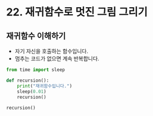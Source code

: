 # 22. 재귀함수로 멋진 그림 그리기
## 재귀함수 이해하기
* 자기 자신을 호출하는 함수입니다.
* 멈추는 코드가 없으면 계속 반복합니다.
```python
from time import sleep

def recursion():
	print("재귀함수입니다.")
	sleep(0.01)
	recursion()
	
recursion()
```	
 

